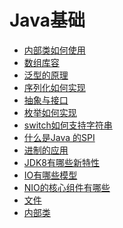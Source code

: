 # Java基础

- [内部类如何使用](https://github.com/chenlanqing/Java-Programmer/blob/master/Java/Java%E5%9F%BA%E7%A1%80/Java%E5%9F%BA%E7%A1%80%E7%9F%A5%E8%AF%86.md#%E4%B8%80java-%E5%86%85%E9%83%A8%E7%B1%BB)
- [数组库容](https://github.com/chenlanqing/Java-Programmer/blob/master/Java/Java%E5%9F%BA%E7%A1%80/Java%E5%9F%BA%E7%A1%80%E7%9F%A5%E8%AF%86.md#十二数组)
- [泛型的原理](https://github.com/chenlanqing/Java-Programmer/blob/master/Java/Java%E5%9F%BA%E7%A1%80/Java%E5%9F%BA%E7%A1%80%E7%9F%A5%E8%AF%86.md#%E4%B8%83%E6%B3%9B%E5%9E%8B)
- [序列化如何实现](https://github.com/chenlanqing/Java-Programmer/blob/master/Java/Java%E5%9F%BA%E7%A1%80/Java%E5%9F%BA%E7%A1%80%E7%9F%A5%E8%AF%86.md#%E5%85%ADjava-%E5%BA%8F%E5%88%97%E5%8C%96-%E4%B8%80%E7%A7%8D%E5%AF%B9%E8%B1%A1%E6%8C%81%E4%B9%85%E5%8C%96%E7%9A%84%E6%89%8B%E6%AE%B5)
- [抽象与接口](https://github.com/chenlanqing/Java-Programmer/blob/master/Java/Java%E5%9F%BA%E7%A1%80/Java%E5%9F%BA%E7%A1%80%E7%9F%A5%E8%AF%86.md#%E5%8D%81%E5%9B%9B%E6%8A%BD%E8%B1%A1%E7%B1%BB%E4%B8%8E%E6%8E%A5%E5%8F%A3)
- [枚举如何实现]()
- [switch如何支持字符串]()
- [什么是Java 的SPI](https://github.com/chenlanqing/Java-Programmer/blob/master/Java/Java%E5%9F%BA%E7%A1%80/Java%E5%9F%BA%E7%A1%80%E7%9F%A5%E8%AF%86.md#%E4%BA%8C%E5%8D%81%E4%BA%8Cjava-spi%E6%9C%BA%E5%88%B6)
- [进制的应用](https://github.com/chenlanqing/Java-Programmer/blob/master/Java/Java基础/Java基础知识.md#三十三进制基础)
- [JDK8有哪些新特性](Java/Java基础/Java基础知识.md#三十四JDK8新特性)
- [IO有哪些模型](Java/Java基础/Java基础知识.md#三十六io-模型)
- [NIO的核心组件有哪些]()
- [文件]()
- [内部类]()

